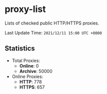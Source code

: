 # proxy-list  
Lists of checked public HTTP/HTTPS proxies.    

Last Update Time: `2021/12/11 15:00 UTC +0000`  
## Statistics  
- Total Proxies:  
  - **Online**: 0  
  - **Archive**: 50000  
- Online Proxies:  
  - **HTTP**: 778  
  - **HTTPS**: 657  

